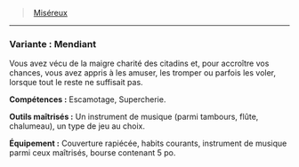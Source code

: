 ﻿> [Miséreux](hd_background_misereux.md)

---

### Variante : Mendiant

Vous avez vécu de la maigre charité des citadins et, pour accroître vos chances, vous avez appris à les amuser, les tromper ou parfois les voler, lorsque tout le reste ne suffisait pas.

**Compétences :** Escamotage, Supercherie.

**Outils maîtrisés :** Un instrument de musique (parmi tambours, flûte, chalumeau), un type de jeu au choix.

**Équipement :** Couverture rapiécée, habits courants, instrument de musique parmi ceux maîtrisés, bourse contenant 5 po.

